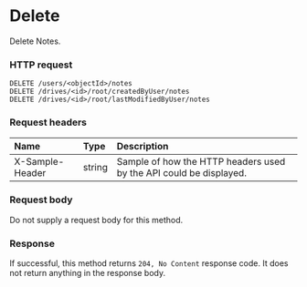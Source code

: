 # Delete

Delete Notes.
### HTTP request
```http
DELETE /users/<objectId>/notes
DELETE /drives/<id>/root/createdByUser/notes
DELETE /drives/<id>/root/lastModifiedByUser/notes

```
### Request headers
| Name       | Type | Description|
|:---------------|:--------|:----------|
| X-Sample-Header  | string  | Sample of how the HTTP headers used by the API could be displayed.|

### Request body
Do not supply a request body for this method.


### Response
If successful, this method returns `204, No Content` response code. It does not return anything in the response body.


<!-- uuid: 98e63309-145d-490b-9443-e56b7f23a212
2015-10-09 17:14:36 UTC -->